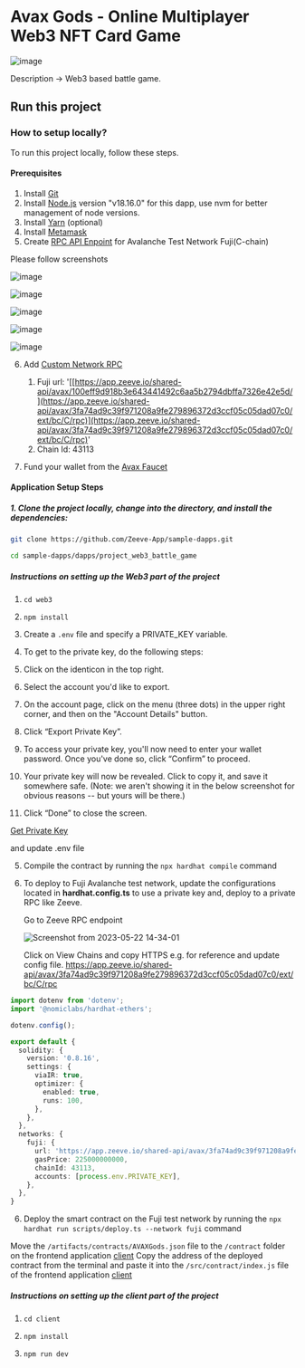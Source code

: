 # Avax Gods - Online Multiplayer Web3 NFT Card Game

![image](https://github.com/yuvanksoni/sample-dapps/assets/43663107/c5697a2c-4d25-4710-9aa7-dee8336029b9)



Description -> Web3 based battle game.

## Run this project

### How to setup locally?

To run this project locally, follow these steps.


#### Prerequisites

1. Install [Git](https://git-scm.com/book/en/v2/Getting-Started-Installing-Git)
2. Install [Node.js](https://nodejs.org/en/download) version "v18.16.0" for this dapp, use nvm for better management of node versions. 
3. Install [Yarn](https://classic.yarnpkg.com/lang/en/docs/install/#debian-stable) (optional)
4. Install [Metamask](https://metamask.io/download/)
5. Create [RPC API Enpoint](../../RPC.md) for Avalanche Test Network Fuji(C-chain)

Please follow screenshots

![image](https://github.com/yuvanksoni/sample-dapps/assets/43663107/84e632b2-9594-4521-b072-863418e1ce3c)

![image](https://github.com/yuvanksoni/sample-dapps/assets/43663107/89efbe48-4357-4f5b-9409-94adcb1f40ab)

![image](https://github.com/yuvanksoni/sample-dapps/assets/43663107/a16c42d4-c3ee-4a59-bb00-cda1cc7ac6c9)

![image](https://github.com/yuvanksoni/sample-dapps/assets/43663107/1b268365-75aa-4490-b3a5-661248ba4be0)

![image](https://github.com/Zeeve-App/sample-dapps/assets/98962374/1211b461-ff5c-4a28-a6d7-bfbacabc4ca9)


6. Add [Custom Network RPC](https://support.metamask.io/hc/en-us/articles/360043227612-How-to-add-a-custom-network-RPC)

    1. Fuji url: '[[https://app.zeeve.io/shared-api/avax/100eff9d918b3e643441492c6aa5b2794dbffa7326e42e5d/](https://app.zeeve.io/shared-api/avax/3fa74ad9c39f971208a9fe279896372d3ccf05c05dad07c0/ext/bc/C/rpc)](https://app.zeeve.io/shared-api/avax/3fa74ad9c39f971208a9fe279896372d3ccf05c05dad07c0/ext/bc/C/rpc)'
    2. Chain Id: 43113

7. Fund your wallet from the [Avax Faucet](https://faucet.avax.network/)




#### Application Setup Steps

##### 1. Clone the project locally, change into the directory, and install the dependencies:

```sh
git clone https://github.com/Zeeve-App/sample-dapps.git

cd sample-dapps/dapps/project_web3_battle_game
```

##### Instructions on setting up the Web3 part of the project

1. `cd web3`

<!-- 1. `npx hardhat` -> y → typescript → enter → enter -->

<!-- 2. `npm install @openzeppelin/contracts dotenv @nomiclabs/hardhat-ethers` + Hardhat packages `npm install --save-dev "hardhat@^2.12.0" "@nomicfoundation/hardhat-toolbox@^2.0.0"` -->

2. `npm install`
  

3. Create a `.env` file and specify a PRIVATE_KEY variable.

4. To get to the private key, do the following steps:

  1. Click on the identicon in the top right.
  2. Select the account you'd like to export.
  3. On the account page, click on the menu (three dots) in the upper right corner, and then on the "Account Details" button.
  4. Click “Export Private Key”.
  5. To access your private key, you'll now need to enter your wallet password. Once you've done so, click “Confirm” to proceed.
  6. Your private key will now be revealed. Click to copy it, and save it somewhere safe. (Note: we aren't showing it in the below screenshot for obvious reasons --   but yours will be there.)
  7. Click “Done” to close the screen.


  [Get Private Key](https://support.metamask.io/hc/en-us/articles/360015289632-How-to-export-an-account-s-private-key)

  and update .env file
  

5. Compile the contract by running the `npx hardhat compile` command


6. To deploy to Fuji Avalanche test network, update the configurations located in __hardhat.config.ts__ to use a private key and, deploy to a private RPC like Zeeve.

   Go to Zeeve RPC endpoint
   
   ![Screenshot from 2023-05-22 14-34-01](https://github.com/Zeeve-App/sample-dapps/assets/98962374/74788c92-64d2-4afe-a3de-8290d9856da2)
   
   Click on View Chains and copy HTTPS e.g. for reference and update config file.
   https://app.zeeve.io/shared-api/avax/3fa74ad9c39f971208a9fe279896372d3ccf05c05dad07c0/ext/bc/C/rpc
   
  


```typescript
import dotenv from 'dotenv';
import '@nomiclabs/hardhat-ethers';

dotenv.config();

export default {
  solidity: {
    version: '0.8.16',
    settings: {
      viaIR: true,
      optimizer: {
        enabled: true,
        runs: 100,
      },
    },
  },
  networks: {
    fuji: {
      url: 'https://app.zeeve.io/shared-api/avax/3fa74ad9c39f971208a9fe279896372d3ccf05c05dad07c0/ext/bc/C/rpc',
      gasPrice: 225000000000,
      chainId: 43113,
      accounts: [process.env.PRIVATE_KEY],
    },
  },
}
```

6. Deploy the smart contract on the Fuji test network by running the `npx hardhat run scripts/deploy.ts --network fuji` command

  Move the `/artifacts/contracts/AVAXGods.json` file to the `/contract` folder on the frontend application [client](./client/)
  Copy the address of the deployed contract from the terminal and paste it into the `/src/contract/index.js` file of the frontend application [client](./client/)


##### Instructions on setting up the client part of the project


1. `cd client`

2. `npm install`

3. `npm run dev`




